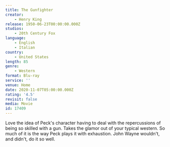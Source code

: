 ```yaml
---
title: The Gunfighter
creator:
    - Henry King
release: 1950-06-23T00:00:00.000Z
studios:
    - 20th Century Fox
language:
    - English
    - Italian
country:
    - United States
length: 85
genre:
    - Western
format: Blu-ray
service: ''
venue: Home
date: 2020-11-07T05:00:00.000Z
rating: '4.5'
revisit: false
media: Movie
id: 17409
---
```


Love the idea of Peck's character having to deal with the repercussions of being so skilled with a gun. Takes the glamor out of your typical western. So much of it is the way Peck plays it with exhaustion. John Wayne wouldn't, and didn't, do it so well.
